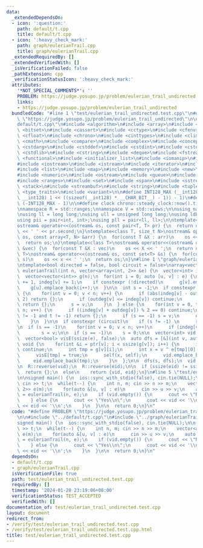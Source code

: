 ```yaml
---
data:
  _extendedDependsOn:
  - icon: ':question:'
    path: default/t.cpp
    title: default/t.cpp
  - icon: ':heavy_check_mark:'
    path: graph/eulerianTrail.cpp
    title: graph/eulerianTrail.cpp
  _extendedRequiredBy: []
  _extendedVerifiedWith: []
  _isVerificationFailed: false
  _pathExtension: cpp
  _verificationStatusIcon: ':heavy_check_mark:'
  attributes:
    '*NOT_SPECIAL_COMMENTS*': ''
    PROBLEM: https://judge.yosupo.jp/problem/eulerian_trail_undirected
    links:
    - https://judge.yosupo.jp/problem/eulerian_trail_undirected
  bundledCode: "#line 1 \"test/eulerian_trail_undirected.test.cpp\"\n#define PROBLEM\
    \ \"https://judge.yosupo.jp/problem/eulerian_trail_undirected\"\n\n#line 1 \"\
    default/t.cpp\"\n#include <algorithm>\n#include <array>\n#include <bit>\n#include\
    \ <bitset>\n#include <cassert>\n#include <cctype>\n#include <cfenv>\n#include\
    \ <cfloat>\n#include <chrono>\n#include <cinttypes>\n#include <climits>\n#include\
    \ <cmath>\n#include <compare>\n#include <complex>\n#include <concepts>\n#include\
    \ <cstdarg>\n#include <cstddef>\n#include <cstdint>\n#include <cstdio>\n#include\
    \ <cstdlib>\n#include <cstring>\n#include <deque>\n#include <fstream>\n#include\
    \ <functional>\n#include <initializer_list>\n#include <iomanip>\n#include <ios>\n\
    #include <iostream>\n#include <istream>\n#include <iterator>\n#include <limits>\n\
    #include <list>\n#include <map>\n#include <memory>\n#include <new>\n#include <numbers>\n\
    #include <numeric>\n#include <ostream>\n#include <queue>\n#include <random>\n\
    #include <ranges>\n#include <set>\n#include <span>\n#include <sstream>\n#include\
    \ <stack>\n#include <streambuf>\n#include <string>\n#include <tuple>\n#include\
    \ <type_traits>\n#include <variant>\n\n#define INT128_MAX (__int128)(((unsigned\
    \ __int128) 1 << ((sizeof(__int128) * __CHAR_BIT__) - 1)) - 1)\n#define INT128_MIN\
    \ (-INT128_MAX - 1)\n\n#define clock chrono::steady_clock::now().time_since_epoch().count()\n\
    \nnamespace R = std::ranges;\nnamespace V = std::views;\n\nusing namespace std;\n\
    \nusing ll = long long;\nusing ull = unsigned long long;\nusing ldb = long double;\n\
    using pii = pair<int, int>;\nusing pll = pair<ll, ll>;\n\ntemplate<class T>\n\
    ostream& operator<<(ostream& os, const pair<T, T> pr) {\n  return os << pr.first\
    \ << ' ' << pr.second;\n}\ntemplate<class T, size_t N>\nostream& operator<<(ostream&\
    \ os, const array<T, N> &arr) {\n  for(const T &X : arr)\n    os << X << ' ';\n\
    \  return os;\n}\ntemplate<class T>\nostream& operator<<(ostream& os, const vector<T>\
    \ &vec) {\n  for(const T &X : vec)\n    os << X << ' ';\n  return os;\n}\ntemplate<class\
    \ T>\nostream& operator<<(ostream& os, const set<T> &s) {\n  for(const T &x :\
    \ s)\n    os << x << ' ';\n  return os;\n}\n#line 1 \"graph/eulerianTrail.cpp\"\
    \ntemplate<bool directed = false, bool circuit = false>\narray<vector<int>, 2>\
    \ eulerianTrail(int n, vector<array<int, 2>> &e) {\n  vector<int> indeg(n), outdeg(n);\n\
    \  vector<vector<int>> g(n);\n  for(int i = 0; auto [u, v] : e) {\n    outdeg[u]\
    \ += 1, indeg[v] += 1;\n    if constexpr (!directed)\n      g[v].emplace_back(i);\n\
    \    g[u].emplace_back(i++);\n  }\n\n  int s = -1;\n  if constexpr (directed)\
    \ {\n    for(int v = 0; v < n; v++) {\n      if (abs(indeg[v] - outdeg[v]) >=\
    \ 2) return {};\n      if (outdeg[v] <= indeg[v]) continue;\n      if (s != -1)\
    \ return {};\n      s = v;\n    }\n  } else {\n    for(int v = 0, t = -1; v <\
    \ n; v++) {\n      if ((indeg[v] + outdeg[v]) % 2 == 0) continue;\n      if (s\
    \ != -1 and t != -1) return {};\n      if (s == -1) s = v;\n      else t = v;\n\
    \    }\n  }\n\n  if constexpr (circuit)\n    if (s != -1) \n      return {};\n\
    \n  if (s == -1)\n    for(int v = 0; v < n; v++)\n      if (indeg[v] | outdeg[v])\n\
    \        s = v;\n\n  if (s == -1)\n    s = 0;\n\n  vector<int> vid, eid, ptr(n);\n\
    \  vector<bool> visE(ssize(e), false);\n  auto dfs = [&](int v, auto self) ->\
    \ void {\n    for(int &i = ptr[v]; i < ssize(g[v]); i++) {\n      if (visE[g[v][i]])\
    \ continue;\n      int tmp = g[v][i];\n      int x = v ^ e[tmp][0] ^ e[tmp][1];\n\
    \      visE[tmp] = true;\n      self(x, self);\n      vid.emplace_back(x);\n \
    \     eid.emplace_back(tmp);\n    }\n  };\n\n  dfs(s, dfs);\n  vid.emplace_back(s);\n\
    \n  R::reverse(vid);\n  R::reverse(eid);\n\n  if (ssize(eid) != ssize(e))\n  \
    \  return {};\n  else\n    return {vid, eid};\n}\n#line 5 \"test/eulerian_trail_undirected.test.cpp\"\
    \n\nsigned main() {\n  ios::sync_with_stdio(false), cin.tie(NULL);\n\n  int t;\
    \ cin >> t;\n  while(t--) {\n    int n, m; cin >> n >> m;\n    vector<array<int,\
    \ 2>> e(m);\n    for(auto &[u, v] : e)\n      cin >> u >> v;\n    auto [vid, eid]\
    \ = eulerianTrail(n, e);\n    if (vid.empty()) {\n      cout << \"No\\n\"; \n\
    \    } else {\n      cout << \"Yes\\n\";\n      cout << vid << '\\n';\n      cout\
    \ << eid << '\\n';\n    }\n  }\n\n  return 0;\n}\n"
  code: "#define PROBLEM \"https://judge.yosupo.jp/problem/eulerian_trail_undirected\"\
    \n\n#include \"../default/t.cpp\"\n#include \"../graph/eulerianTrail.cpp\"\n\n\
    signed main() {\n  ios::sync_with_stdio(false), cin.tie(NULL);\n\n  int t; cin\
    \ >> t;\n  while(t--) {\n    int n, m; cin >> n >> m;\n    vector<array<int, 2>>\
    \ e(m);\n    for(auto &[u, v] : e)\n      cin >> u >> v;\n    auto [vid, eid]\
    \ = eulerianTrail(n, e);\n    if (vid.empty()) {\n      cout << \"No\\n\"; \n\
    \    } else {\n      cout << \"Yes\\n\";\n      cout << vid << '\\n';\n      cout\
    \ << eid << '\\n';\n    }\n  }\n\n  return 0;\n}\n"
  dependsOn:
  - default/t.cpp
  - graph/eulerianTrail.cpp
  isVerificationFile: true
  path: test/eulerian_trail_undirected.test.cpp
  requiredBy: []
  timestamp: '2024-01-28 23:19:06+08:00'
  verificationStatus: TEST_ACCEPTED
  verifiedWith: []
documentation_of: test/eulerian_trail_undirected.test.cpp
layout: document
redirect_from:
- /verify/test/eulerian_trail_undirected.test.cpp
- /verify/test/eulerian_trail_undirected.test.cpp.html
title: test/eulerian_trail_undirected.test.cpp
---
```

